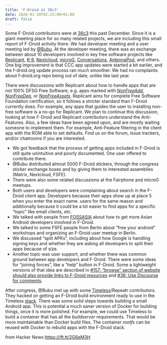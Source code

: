```yaml
---
title: 'F-Droid at 36c3'
date: 2020-01-20T02:23:00+01:00
draft: false
---
```


Some F-Droid contributors were at [36c3](https://events.ccc.de/congress/2019/wiki/) this past December. Since it is a giant meeting place for so many related projects, we are including this small report of F-Droid activity there. We had developer meeting and a user meeting led by [@Bubu](https://bubu1.eu). At the developer meeting, there was an exchange between about 10 developers involved in key free software projects like [Replicant](https://replicant.us/), [K-9](https://k9mail.github.io/), [Nextcloud](https://nextcloud.com/), [microG](https://microg.org), [Conversations](https://conversations.im/), [AntennaPod](https://antennapod.org/), and others. One big improvement is that CCC app updates were started a bit earlier, and the f-droid.org update process ran much smoother. We had no complaints about f-droid.org repo being out of date, unlike like last year.

There were discussions with Replicant about how to handle apps that are not 100% DFSG Free Software, e.g. apps marked with [_NonFreeAdd_](https://f-droid.org/de/docs/Anti-Features/#NonFreeAdd), [_NonFreeDep_](https://f-droid.org/de/docs/Anti-Features/#NonFreeDep), or [_NonFreeAssets_](https://f-droid.org/de/docs/Anti-Features/#NonFreeAssets). Replicant aims for complete Free Software Foundation certification, so it follows a stricter standard than F-Droid currently does. For example, any apps that guides the user to installing non-free software is a no-go for Replicant. We plan to continue this discussion, looking at how F-Droid and Replicant contributors understand the Anti-Features. Also, a few ideas have been agreed upon, and are mostly waiting someone to implement them. For example, Anti-Feature filtering in the client app with the ROM able to set defaults. Find us on the forum, issue trackers, and/or chatrooms if you are interested.

*   We got feedback that the process of getting apps included in F-Droid is still quite unintuitive and poorly documented. One user offered to contribute there.
*   @Bubu distributed almost 5000 F-Droid stickers, through the congress sticker exchange boxes and by giving them to interested assemblies (Matrix, Nextcloud, FSFE).
*   There were also some related discussions at the Fairphone and microG meetups.
*   Both users and developers were complaining about search in the F-Droid client app. Developers because their apps show up at place 5 when you enter the exact name. users for the same reason and additionally because it could be a lot easier to find apps for a specific “topic” like email clients, etc.
*   We talked with people from [FOSSASIA](https://fossasia.org/) about how to get more Asian Android developers involved in F-Droid.
*   We talked to some FSFE people from Berlin about “free your android” workshops and organizing an F-Droid user meetup in Berlin.
*   We discussed “split APKs”, including about how Google is handling signing keys and whether they are asking all developers to split their apps because of size.
*   Another topic was user support, and whether there was common ground between app developers and F-Droid. There were some ideas for “joining forces”, like a “help” button in F-Droid. Some a lightweight versions of that idea are described in [#157: “browse” section of website should also provide links to F-Droid resources](https://gitlab.com/fdroid/fdroid-website/issues/157) and [#36: Use Discourse for comments](https://gitlab.com/fdroid/fdroid-website/issues/36).

After congress, @Bubu met up with some [Timeless](https://github.com/polydawn/timeless)/Repeatr contributors. They hacked on getting an F-Droid build environment ready to use in the Timeless [stack](https://gitlab.com/ericevenchick/timeless-android-sdk). There was some solid steps towards building a small Android app. This is potential a much saner version of Docker for building things, once it is more polished. For example, we could use Timeless to build a container that has all the _buildserver_ requirements. That would be more maintainable than Docker build files. The container _rootfs_ can be reused with Docker to rebuild apps with the F-Droid stack.

  
  
from Hacker News https://ift.tt/2G6eM3H